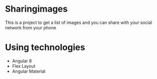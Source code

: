 # Sharingimages

This is a project to get a list of images and you can share with your social network from your phone

# Using technologies
- Angular 8
- Flex Layout
- Angular Material
